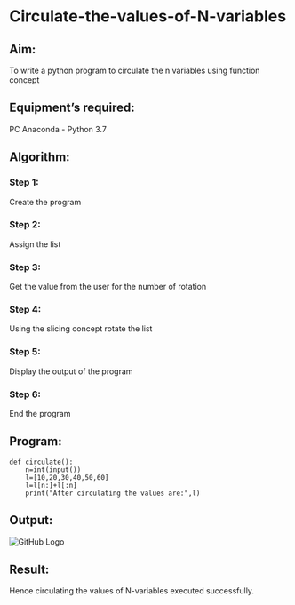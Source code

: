 # Circulate-the-values-of-N-variables
## Aim:
To write a python program to circulate the n variables using function concept
## Equipment’s required:
PC
Anaconda - Python 3.7
## Algorithm: 
### Step 1:
Create the program
### Step 2: 
Assign the list
### Step 3: 
Get the value from the user for the number of rotation
### Step 4: 
Using the slicing concept rotate the list
### Step 5:
Display the output of the program
### Step 6:
End the program

## Program:
~~~
def circulate():
    n=int(input())
    l=[10,20,30,40,50,60]
    l=l[n:]+l[:n]
    print("After circulating the values are:",l)
~~~

## Output:
![GitHub Logo](CIRCULATE.jpeg)

## Result:
Hence circulating the values of N-variables executed successfully.
